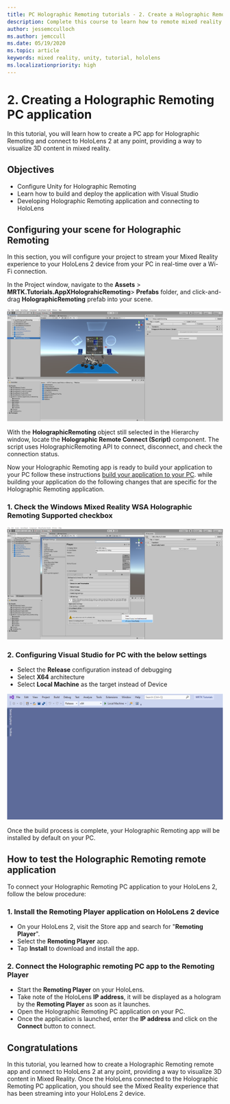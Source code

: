 ```yaml
---
title: PC Holographic Remoting tutorials - 2. Create a Holographic Remoting PC application
description: Complete this course to learn how to remote mixed reality experience form your PC to HoloLens 2.
author: jessemcculloch
ms.author: jemccull
ms.date: 05/19/2020
ms.topic: article
keywords: mixed reality, unity, tutorial, hololens
ms.localizationpriority: high
---
```


# 2. Creating a Holographic Remoting PC application

In this tutorial, you will learn how to create a PC app for Holographic Remoting and connect to HoloLens 2 at any point, providing a way to visualize 3D content in mixed reality.

## Objectives

* Configure Unity for Holographic Remoting
* Learn how to build and deploy the application with Visual Studio
* Developing Holographic Remoting application and connecting to HoloLens

## Configuring your scene for Holographic Remoting

In this section, you will configure your project to stream your Mixed Reality experience to your HoloLens 2 device from your PC in real-time over a Wi-Fi connection.

In the Project window, navigate to the **Assets** > **MRTK.Tutorials.AppXHolograhicRemoting**> **Prefabs** folder, and click-and-drag **HolographicRemoting** prefab into your scene.

![mr-learning-appx](images/mr-learning-appx/Tutorial2-Section1-Step1-1.png)

With the **HolographicRemoting** object still selected in the Hierarchy window, locate the **Holographic Remote Connect (Script)** component. The script uses HolographicRemoting API to connect, disconnect, and check the connection status.

Now your Holographic Remoting app is ready to build your application to your PC follow these instructions  [build your application to your PC](https://docs.microsoft.com/windows/mixed-reality/mrlearning-base-ch1#build-your-application-to-your-device). while building your application do the following changes that are specific for the Holographic Remoting application.

### 1. Check the Windows Mixed Reality **WSA Holographic Remoting Supported** checkbox

![mr-learning-appx](images/mr-learning-appx/Tutorial2-Section2-Step1-1.png)

### 2. Configuring Visual Studio for PC with the below settings

* Select the  **Release** configuration instead of debugging
* Select **X64** architecture
* Select **Local Machine** as the target instead of Device

![mr-learning-appx](images/mr-learning-appx/Tutorial2-Section2-Step1-3.png)

Once the build process is complete, your Holographic Remoting app will be installed by default on your PC.

## How to test the Holographic Remoting remote application

To connect your Holographic Remoting PC application to your HoloLens 2, follow the below procedure:

### 1. Install the Remoting Player application on HoloLens 2 device

* On your HoloLens 2, visit the Store app and search for "**Remoting Player**".
* Select the **Remoting Player** app.
* Tap **Install** to download and install the app.

### 2. Connect the Holographic remoting PC app to the Remoting Player

* Start the **Remoting Player** on your HoloLens.
* Take note of the HoloLens **IP address**, it will be displayed as a hologram by the **Remoting Player** as soon as it launches.
* Open the Holographic Remoting PC application on your PC.
* Once the application is launched, enter the **IP address** and click on the **Connect** button to connect.

## Congratulations

In this tutorial, you learned how to create a Holographic Remoting remote app and connect to HoloLens 2 at any point, providing a way to visualize 3D content in Mixed Reality. Once the HoloLens connected to the Holographic Remoting PC application, you should see the Mixed Reality experience that has been streaming into your HoloLens 2 device.
